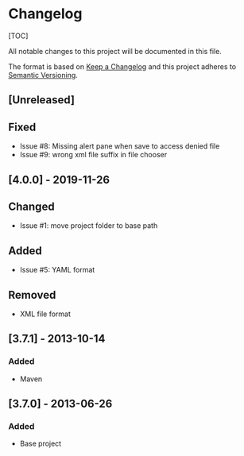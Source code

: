# Changelog

[TOC]

All notable changes to this project will be documented in this file.

The format is based on [Keep a Changelog](http://keepachangelog.com/en/1.0.0/)
and this project adheres to [Semantic Versioning](http://semver.org/spec/v2.0.0.html).

## [Unreleased]

## Fixed

- Issue #8: Missing alert pane when save to access denied file
- Issue #9: wrong xml file suffix in file chooser

## [4.0.0] - 2019-11-26

## Changed

- Issue #1: move project folder to base path

## Added

- Issue #5: YAML format

## Removed

- XML file format

## [3.7.1] - 2013-10-14

### Added

- Maven

## [3.7.0] - 2013-06-26

### Added

- Base project
